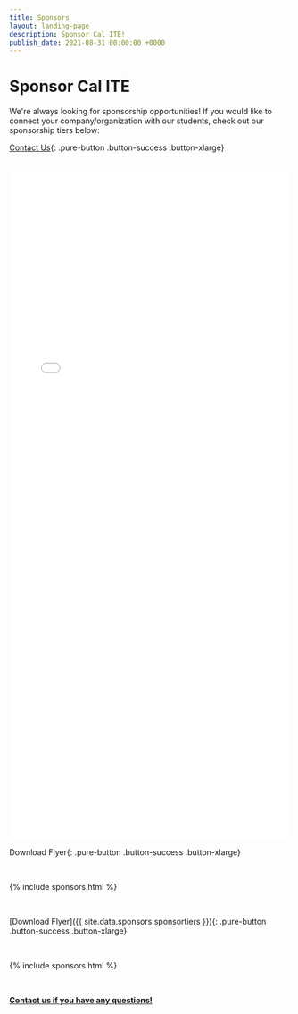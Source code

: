```yaml
---
title: Sponsors
layout: landing-page
description: Sponsor Cal ITE!
publish_date: 2021-08-31 00:00:00 +0000
---
```


# Sponsor Cal ITE

We're always looking for sponsorship opportunities! If you would like to connect your company/organization with our students, check out our sponsorship tiers below:

[Contact Us](/contact){: .pure-button .button-success .button-xlarge}

<br>

<iframe src="uploads/2025-Sponsorship-Packet.pdf" style="width:100%;height:1200px;border:0;">
    <a href="uploads/2025-Sponsorship-Packet.pdf">Download Sponsorship Packet</a>
</iframe>

<br>

Download Flyer{: .pure-button .button-success .button-xlarge}

<br>

{% include sponsors.html %}

<br>



[Download Flyer]({{ site.data.sponsors.sponsortiers }}){: .pure-button .button-success .button-xlarge}

<br>

{% include sponsors.html %}

<br>

**[Contact us if you have any questions!](/contact/)**
